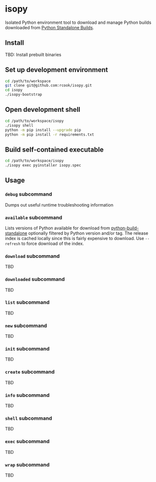 # isopy

Isolated Python environment tool to download and manage Python builds
downloaded from [Python Standalone Builds][python-build-standalone].

## Install

TBD: Install prebuilt binaries

## Set up development environment

```bash
cd /path/to/workspace
git clone git@github.com:rcook/isopy.git
cd isopy
./isopy-bootstrap
```

## Open development shell

```bash
cd /path/to/workspace/isopy
./isopy shell
python -m pip install --upgrade pip
python -m pip install -r requirements.txt
```

## Build self-contained executable

```bash
cd /path/to/workspace/isopy
./isopy exec pyinstaller isopy.spec
```

## Usage

### `debug` subcommand

Dumps out useful runtime troubleshooting information

### `available` subcommand

Lists versions of Python available for download from
[python-build-standalone][python-build-standalone] optionally filtered
by Python version and/or tag. The release index is cached locally since
this is fairly expensive to download. Use `--refresh` to force download
of the index.

### `download` subcommand

TBD

### `downloaded` subcommand

TBD

### `list` subcommand

TBD

### `new` subcommand

TBD

### `init` subcommand

TBD

### `create` subcommand

TBD

### `info` subcommand

TBD

### `shell` subcommand

TBD

### `exec` subcommand

TBD

### `wrap` subcommand

TBD

[python-build-standalone]: https://github.com/indygreg/python-build-standalone/releases